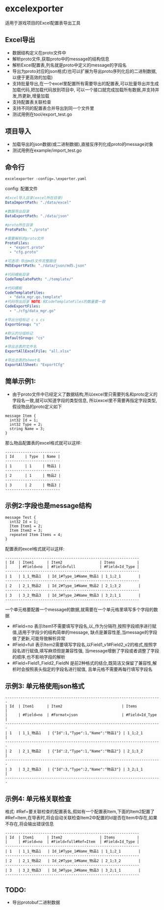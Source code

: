 # excelexporter
适用于游戏项目的Excel配置表导出工具

## Excel导出
- 数据结构定义在proto文件中
- 解析proto文件,获取proto中的message的结构信息
- 解析Excel配置表,列名就是proto中定义的message的字段名
- 导出为proto对应的json格式(也可以扩展为导出proto序列化后的二进制数据,以便于更高效的加载)
- 支持批量导出,在一个excel里配置所有需要导出的配置表,可以批量导出并生成加载代码,把加载代码放到项目中,
可以一个接口就完成加载所有数据,并支持并发,热更新,增量加载
- 支持配置表关联检查
- 支持不同的配置表合并导出到同一个文件里
- 测试用例在tool/export_test.go

## 项目导入
- 加载导出的json数据(或二进制数据),直接反序列化成proto的message对象
- 测试用例在example/import_test.go

## 命令行
```shell
excelexporter -config=.\exporter.yaml
```
config: 配置文件
```yaml
#Excel导入目录(excel所在目录)
DataImportPath: "./data/excel"

#数据导出目录
DataExportPath: "./data/json"

#proto所在目录
ProtoPath: "./proto"

#需要解析的proto文件
ProtoFiles:
  - "export.proto"
  - "cfg.proto"

#可选项:导出md5文件完整路径
Md5ExportPath: "./data/json/md5.json"

#代码模板目录
CodeTemplatePath: "./template/"

#代码模板
CodeTemplateFiles:
  - "data_mgr.go.template"
#代码导出目录 NOTE:和CodeTemplateFiles的数量要一致
CodeExportFiles:
  - "./cfg/data_mgr.go"

#导出分组标记 c s cs
ExportGroup: "s"

#默认的分组标记
DefaultGroup: "cs"

#导出总表的文件名
ExportAllExcelFile: "all.xlsx"

#导出总表的sheet名
ExportAllSheet: "ExportCfg"
```

## 简单示例1:
- 由于proto文件中已经定义了数据结构,所以excel里只需要列名和proto定义的字段名一致,就可以知道字段的类型信息,
所以excel里不需要再指定字段类型,假设物品的proto定义如下
```protobuf3
message Item {
  int32 Id = 1;
  int32 Type = 2;
  string Name = 3;
}
```
那么物品配置表的excel格式就可以这样:
```
-------------------------
| Id     | Type  | Name |
-------------------------
| 1      | 1     | 物品1 |
-------------------------
| 2      | 1     | 物品2 |
-------------------------
| 3      | 2     | 物品3 |
-------------------------
```

## 示例2:字段也是message结构
```protobuf3
message Test {
  int32 Id = 1;
  Item Item1 = 2;
  Item Item2 = 3;
  repeated Item Items = 4;
}
```
配置表的excel格式就可以这样:
```
-------------------------------------------------------------
| Id  | Item1      | Item2                 | Items          |
|     | #Field=no  | #Field=full           | #Field=Id_Type |
-------------------------------------------------------------
| 1   | 1_1_物品1   | Id_1#Type_1#Name_物品1 | 1_1;2_1        |
-------------------------------------------------------------
| 2   | 2_1_物品2   | Id_2#Type_1#Name_物品2 | 2_1;3_2        |
-------------------------------------------------------------
| 3   | 3_2_物品3   | Id_3#Type_2#Name_物品3 | 3_2;1_1        |
-------------------------------------------------------------
```
一个单元格要配置一个message的数据,就需要在一个单元格里填写多个字段的数据
- #Field=no   表示Item1不需要填写字段名,以_作为分隔符,按照字段顺序进行赋值,适用于字段少的结构简单的message,
缺点是兼容性差,当message的字段做了更新,可能导致解析异常
- #Field=full 表示Item2需要填写字段名,以Field1_v1#Field2_v2的格式,按照字段名进行赋值,填写麻烦但是兼容性强,
当message增删了字段或者调整了字段的顺序,也不影响字段的解析
- #Field=Field1_Field2_FieldN 是前2种格式的结合,既简洁又保留了兼容性,解析时会按照表头指定的字段名进行赋值,
且单元格不需要再每行填写字段名

## 示例3: 单元格使用json格式
```
-----------------------------------------------------------------------
| Id  | Item1      | Item2                           | Items          |
|     | #Field=no  | #Format=json                    | #Field=Id_Type |
-----------------------------------------------------------------------
| 1   | 1_1_物品1   | {"Id":1,"Type":1,"Name":"物品1"} | 1_1;2_1        |
-----------------------------------------------------------------------
| 2   | 2_1_物品2   | {"Id":2,"Type":1,"Name":"物品2"} | 2_1;3_2        |
-----------------------------------------------------------------------
| 3   | 3_2_物品3   | {"Id":3,"Type":2,"Name":"物品3"} | 3_2;1_1        |
-----------------------------------------------------------------------
```

## 示例4: 单元格关联检查
格式: #Ref=要关联检查的配置表名,假如有一个配置表Item,下面的Item2配置了#Ref=Item,在导表时,将会自动关联检查Item2中配置的Id是否在Item中存在,如果不存在,将会输出错误信息
```
-------------------------------------------------------------
| Id  | Item1      | Item2                 | Items          |
|     | #Field=no  | #Field=full#Ref=Item  | #Field=Id_Type |
-------------------------------------------------------------
| 1   | 1_1_物品1   | Id_1#Type_1#Name_物品1 | 1_1;2_1        |
-------------------------------------------------------------
| 2   | 2_1_物品2   | Id_2#Type_1#Name_物品2 | 2_1;3_2        |
-------------------------------------------------------------
| 3   | 3_2_物品3   | Id_3#Type_2#Name_物品3 | 3_2;1_1        |
-------------------------------------------------------------
```

## TODO:
- 导出protobuf二进制数据
